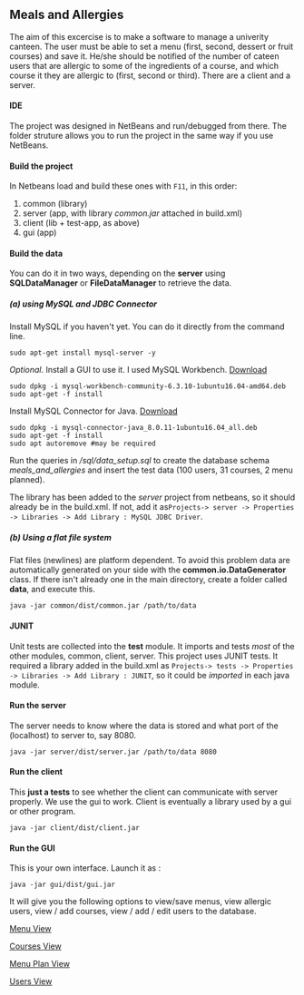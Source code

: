 ## Meals and Allergies

The aim of this excercise is to make a software to manage a univerity canteen. The user must be able to set a menu (first, second, dessert or fruit courses) and save it. He/she should be notified of the number of cateen users that are allergic to some of the ingredients of a course, and which course it they are allergic to (first, second or third). There are a client and a server. 

#### IDE

The project was designed in NetBeans and run/debugged from there. The folder struture allows you to run the project in the same way if you use NetBeans.

#### Build the project

In Netbeans load and build these ones with `F11`, in this order:

1. common (library)
2. server (app, with library *common.jar* attached in build.xml)
3. client (lib + test-app, as above)
4. gui (app)

#### Build the data

You can do it in two ways, depending on the **server** using **SQLDataManager** or **FileDataManager** to retrieve the data. 

##### (a) using MySQL and JDBC Connector

Install MySQL if you haven't yet. You can do it directly from the command line.

    sudo apt-get install mysql-server -y 
    
*Optional*. Install a GUI to use it. I used MySQL Workbench. [Download](https://cdn.mysql.com//Downloads/MySQLGUITools/mysql-workbench-community-6.3.10-1ubuntu16.04-amd64.deb)

    sudo dpkg -i mysql-workbench-community-6.3.10-1ubuntu16.04-amd64.deb
    sudo apt-get -f install
    
Install MySQL Connector for Java. [Download](https://cdn.mysql.com//Downloads/Connector-J/mysql-connector-java_8.0.11-1ubuntu16.04_all.deb)

    sudo dpkg -i mysql-connector-java_8.0.11-1ubuntu16.04_all.deb
    sudo apt-get -f install 
    sudo apt autoremove #may be required

Run the queries in */sql/data_setup.sql* to create the database schema *meals_and_allergies* and insert the test data (100 users, 31 courses, 2 menu planned). 

The library has been added to the *server* project from netbeans, so it should already be in the build.xml. If not, add it as`Projects-> server -> Properties -> Libraries -> Add Library : MySQL JDBC Driver`. 

##### (b) Using a flat file system

Flat files (newlines) are platform dependent. To avoid this problem data are automatically generated on your side with the  **common.io.DataGenerator** class. If there isn't already one in the main directory, create a folder called **data**, and execute this. 

	java -jar common/dist/common.jar /path/to/data


#### JUNIT

Unit tests are collected into the **test** module. It imports and tests *most* of the other modules, common, client, server. This project uses JUNIT tests. It required a library added in the build.xml as `Projects-> tests -> Properties -> Libraries -> Add Library : JUNIT`, so it could be *imported* in each java module. 


#### Run the server

The server needs to know where the data is stored and what port of the (localhost) to server to, say 8080. 

	java -jar server/dist/server.jar /path/to/data 8080

#### Run the client

This **just a tests** to see whether the client can communicate with server properly. We use the gui to work. Client is eventually a library used by a gui or other program.

	java -jar client/dist/client.jar 


#### Run the GUI

This is your own interface. Launch it as :

    java -jar gui/dist/gui.jar

It will give you the following options to view/save menus, view allergic users, view / add courses, view / add / edit users to the database. 

[Menu View](https://bitbucket.org/angelomastro/meals_and_allergies/src/master/tmp/menu_tab.png)

[Courses View](https://bitbucket.org/angelomastro/meals_and_allergies/src/master/tmp/courses_tab.png)

[Menu Plan View](https://bitbucket.org/angelomastro/meals_and_allergies/src/master/tmp/menuplan_tab.png)

[Users View](https://bitbucket.org/angelomastro/meals_and_allergies/src/master/tmp/users_tab.png)

